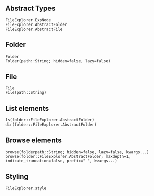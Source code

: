 ## Abstract Types
```@docs
FileExplorer.ExpNode
FileExplorer.AbstractFolder
FileExplorer.AbstractFile
```

## Folder
```@docs
Folder
Folder(path::String; hidden=false, lazy=false)
```

## File
```@docs
File
File(path::String)
```

## List elements
```@docs
ls(folder::FileExplorer.AbstractFolder)
dir(folder::FileExplorer.AbstractFolder)
```

## Browse elements
```@docs
browse(folderpath::String; hidden=false, lazy=false, kwargs...)
browse(folder::FileExplorer.AbstractFolder; maxdepth=1, indicate_truncation=false, prefix=" ", kwargs...)
```

## Styling
```@docs
FileExplorer.style
```